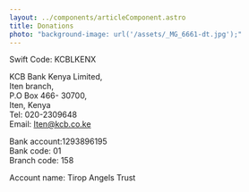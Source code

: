 ```yaml
---
layout: ../components/articleComponent.astro
title: Donations
photo: "background-image: url('/assets/_MG_6661-dt.jpg');"
---
```


Swift Code: KCBLKENX

KCB Bank Kenya Limited,  
Iten branch,  
P.O Box 466- 30700,  
Iten, Kenya  
Tel: 020-2309648  
Email: Iten@kcb.co.ke  

Bank account:1293896195  
Bank code: 01  
Branch code: 158

Account name: Tirop Angels Trust
